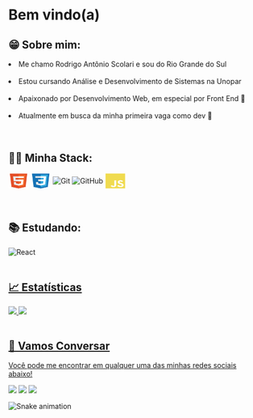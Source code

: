 <h1>Bem vindo(a)</h2>

<h2>😁 Sobre mim:</h2>
 <li>Me chamo Rodrigo Antônio Scolari e sou do Rio Grande do Sul</li><br>

<li>Estou cursando Análise e Desenvolvimento de Sistemas na Unopar</li><br>

<li>Apaixonado por Desenvolvimento Web, em especial por Front End 💙</li><br>

<li>Atualmente em busca da minha primeira vaga como dev 🚀</li><br>


<div style="display: inline_block"><br>
  <h2>🧙‍♂️ Minha Stack:</h2>
  <img align="center" alt="HTML" height="30" width="40" src="https://raw.githubusercontent.com/devicons/devicon/master/icons/html5/html5-original.svg">
  <img align="center" alt="CSS" height="30" width="40" src="https://raw.githubusercontent.com/devicons/devicon/master/icons/css3/css3-original.svg">
  <img align="center" alt="Git" height="30" width="40" src="https://cdn.jsdelivr.net/gh/devicons/devicon/icons/git/git-original.svg">
  <img align="center" alt="GitHub" height="30" width="40" src="https://cdn.jsdelivr.net/gh/devicons/devicon/icons/github/github-original.svg">
  <img align="center" alt="Js" height="30" width="40" src="https://raw.githubusercontent.com/devicons/devicon/master/icons/javascript/javascript-plain.svg">
</div>

<br>

<div style="display: inline_block"><br>
  <h2>📚 Estudando:</h2>
  <img align="center" alt="React" height="30" width="40" src="https://cdn.jsdelivr.net/gh/devicons/devicon/icons/react/react-original.svg">
  
</div>
 
 <br>
 
 <div>
  <a href="https://github.com/RodrigoScolari">
    <h2>📈 Estatísticas</h2>
  <img height="180em" src="https://github-readme-stats.vercel.app/api?username=RodrigoScolari&show_icons=true&theme=react&include_all_commits=true&count_private=true"/>
  <img height="180em" src="https://github-readme-stats.vercel.app/api/top-langs/?username=RodrigoScolari&layout=compact&langs_count=6&theme=react"/>
</div>
  
 <br>
 
 <div>
   <h2>💬 Vamos Conversar </h2>
 
   Você pode me encontrar em qualquer uma das minhas redes sociais abaixo!
   
  <a href="https://www.instagram.com/rodrigoascolari/?hl=pt-br" target="_blank"><img src="https://img.shields.io/badge/-Instagram-%23E4405F?style=for-the-badge&logo=instagram&logoColor=white" target="_blank"></a>
   <a href="https://www.linkedin.com/in/rodrigo-ant%C3%B4nio-scolari-1577a118a/" target="_blank"><img src="https://img.shields.io/badge/-LinkedIn-%230077B5?style=for-the-badge&logo=linkedin&logoColor=white" target="_blank"></a> 
  <a href = "mailto:rodrigosar06@gmail.com"><img src="https://img.shields.io/badge/-Gmail-%23333?style=for-the-badge&logo=gmail&logoColor=white" target="_blank"></a>
  
 
  ![Snake animation](https://github.com/RodrigoScolari/RodrigoScolari/blob/output/github-contribution-grid-snake.svg)

</div>
